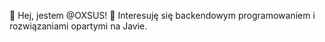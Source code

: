 👋 Hej, jestem @OXSUS!
👀 Interesuję się backendowym programowaniem i rozwiązaniami opartymi na Javie.

<!---
OXSUS/OXSUS is a ✨ special ✨ repository because its `README.md` (this file) appears on your GitHub profile.
You can click the Preview link to take a look at your changes.
--->

